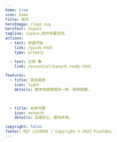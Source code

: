 ```yaml
---
home: true
icon: home
title: 首页
heroImage: /logo.svg
heroText: Ispace
tagline: ispace,我的专属空间。
actions:
  - text: 快速开始 💡
    link: /guide.html
    type: primary

  - text: 文档 📚
    link: /essential/base/0.ready.html

features:
  - title: 简洁高效
    icon: light
    details: 像本地桌面程序一样，简单便捷。 
 
 

  - title: 未来可期
    icon: network
    details: 云端办公，面向未来。

copyright: false
footer: MIT LICENSE | Copyright © 2025 PixelBai
---
```

